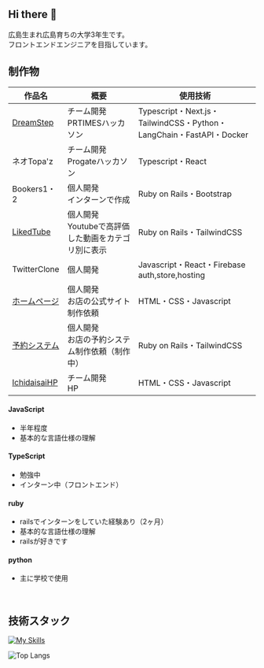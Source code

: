 ## Hi there 👋
広島生まれ広島育ちの大学3年生です。<br/>
フロントエンドエンジニアを目指しています。

## 制作物
| 作品名 | 概要 | 使用技術 |
| ---- | ---- | ---- |
| [DreamStep](https://github.com/vyuma/dream_step) | チーム開発 <br/> PRTIMESハッカソン| Typescript・Next.js・TailwindCSS・Python・LangChain・FastAPI・Docker |
| ネオTopa'z | チーム開発<br> Progateハッカソン | Typescript・React |
| Bookers1・2 | 個人開発 <br/> インターンで作成 | Ruby on Rails・Bootstrap |
| [LikedTube](https://github.com/hina81/youtube-extraction) | 個人開発 <br/> Youtubeで高評価した動画をカテゴリ別に表示 | Ruby on Rails・TailwindCSS |
| TwitterClone | 個人開発 | Javascript・React・Firebase auth,store,hosting |
| [ホームページ](https://yokogawa-comfy.web.app/) | 個人開発 <br/> お店の公式サイト制作依頼 | HTML・CSS・Javascript |
| [予約システム](https://github.com/hina81/reservation_system) | 個人開発 <br/> お店の予約システム制作依頼（制作中） | Ruby on Rails・TailwindCSS |
| [IchidaisaiHP](https://ichidaisai.com) | チーム開発 <br/> HP| HTML・CSS・Javascript |

#### JavaScript
- 半年程度
- 基本的な言語仕様の理解

#### TypeScript
- 勉強中
- インターン中（フロントエンド）

#### ruby
- railsでインターンをしていた経験あり（2ヶ月）
- 基本的な言語仕様の理解
- railsが好きです

#### python
- 主に学校で使用
<br/>

## 技術スタック
[![My Skills](https://skillicons.dev/icons?i=html,css,js,ts,react,nextjs,rails,ruby,py,github,notion,vscode)](https://skillicons.dev)
<br/>

![Top Langs](https://github-readme-stats.vercel.app/api/top-langs/?username=hina81&layout=compact)

